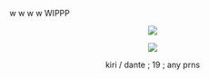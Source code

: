 w w w w WIPPP
<p align="center">
<img src="https://i.ibb.co/NgRmL0x/New-Project.gif">
</p>

<p align="center"> <img src=https://i.ibb.co/Q9DgKP8/messagif-ezgif-com-crop.gif> </p>

<p align="center"> kiri / dante ; 19 ; any prns </p>
